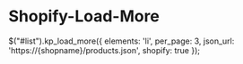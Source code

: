 # Shopify-Load-More


$("#list").kp_load_more({
  elements: 'li',
  per_page: 3,
  json_url: 'https://{shopname}/products.json',
  shopify: true
});
